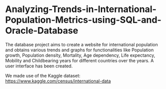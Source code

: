 # Analyzing-Trends-in-International-Population-Metrics-using-SQL-and-Oracle-Database
The database project aims to create a website for international population and obtains various trends and graphs for functionalities like Population growth, Population density, Mortality, Age dependency, Life expectancy, Mobility and Childbearing years for different countries over the years. A user interface has been created.

We made use of the Kaggle dataset:
https://www.kaggle.com/census/international-data
